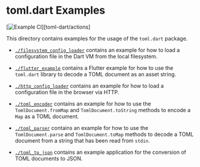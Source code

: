 # toml.dart Examples

[![Example CI](https://github.com/just95/toml.dart/workflows/Example%20CI/badge.svg?branch=main)][toml-dart/actions]

This directory contains examples for the usage of the `toml.dart` package.

 - [`./filesystem_config_loader`][toml-dart/example/filesystem_config_loader] contains an example for how to load a configuration file in the Dart VM from the local filesystem.

 - [`./flutter_example`][toml-dart/example/flutter_example] contains a Flutter example for how to use the `toml.dart` library to decode a TOML document as an asset string.

 - [`./http_config_loader`][toml-dart/example/http_config_loader] contains an example for how to load a configuration file in the browser via HTTP.

 - [`./toml_encoder`][toml-dart/example/toml_encoder] contains an example for how to use the `TomlDocument.fromMap` and `TomlDocument.toString` methods to encode a `Map` as a TOML document.

 - [`./toml_parser`][toml-dart/example/toml_parser] contains an example for how to use the `TomlDocument.parse` and `TomlDocument.toMap` methods to decode a TOML document from a string that has been read from `stdin`.

 - [`./toml_to_json`][toml-dart/example/toml_to_json] contains an example application for the conversion of TOML documents to JSON.

[toml-dart/actions/example]:
  https://github.com/just95/toml.dart/actions?query=workflow%3A%22Example+CI%22
  "toml.dart CI Pipeline for Examples"

[toml-dart/example/filesystem_config_loader]:
  https://github.com/just95/toml.dart/tree/main/example/filesystem_config_loader
  "FilesystemConfigLoader Example | toml.dart"

[toml-dart/example/flutter_example]:
  https://github.com/just95/toml.dart/tree/main/example/flutter_example
  "Flutter Example | toml.dart"

[toml-dart/example/http_config_loader]:
  https://github.com/just95/toml.dart/tree/main/example/http_config_loader
  "HttpConfigLoader Example | toml.dart"

[toml-dart/example/toml_encoder]:
  https://github.com/just95/toml.dart/tree/main/example/toml_encoder
  "TomlEncoder Example | toml.dart"

[toml-dart/example/toml_parser]:
  https://github.com/just95/toml.dart/tree/main/example/toml_parser
  "TOML Parser Example | toml.dart"

[toml-dart/example/toml_to_json]:
  https://github.com/just95/toml.dart/tree/main/example/toml_to_json
  "TOML to JSON Converter Example Application | toml.dart"
